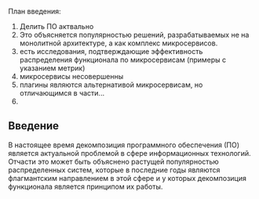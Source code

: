 План введения:

1. Делить ПО актвально
2. Это объясняется популярностью решений, разрабатываемых не на монолитной архитектуре, а как комплекс микросервисов.
3. есть исследования, подтверждающие эффективность распределения функционала по микросервисам (примеры с указанием метрик)
4. микросервисы несовершенны
5. плагины являются альтернативой микросервисам, но отличающимся в части...
6. 

<!-- Пока выглядит так, что я показываю на микросервисах, как их делили и что с ними делали, а потом про плагины свои.. вообще звучит хайпово -->

## Введение

В настоящее время декомпозиция программного обеспечения (ПО) является актуальной проблемой в сфере информационных технологий. Отчасти это может быть объяснено растущей популярностью распределенных систем, которые в последние годы являются флагмантским направлением в этой сфере и у которых декомпозиция функционала является принципом их работы.


